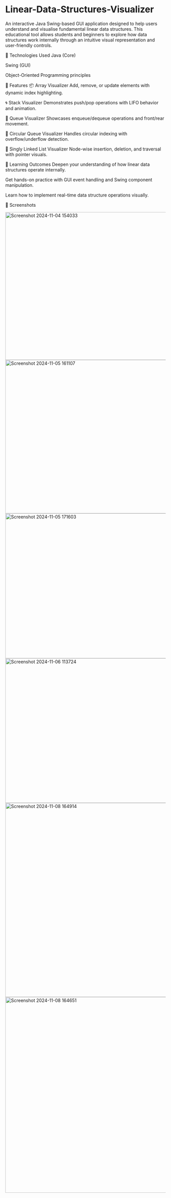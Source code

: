 # Linear-Data-Structures-Visualizer
An interactive Java Swing-based GUI application designed to help users understand and visualise fundamental linear data structures. This educational tool allows students and beginners to explore how data structures work internally through an intuitive visual representation and user-friendly controls.

🔧 Technologies Used
Java (Core)

Swing (GUI)

Object-Oriented Programming principles

📌 Features
📦 Array Visualizer
Add, remove, or update elements with dynamic index highlighting.

🌀 Stack Visualizer
Demonstrates push/pop operations with LIFO behavior and animation.

🔁 Queue Visualizer
Showcases enqueue/dequeue operations and front/rear movement.

🔄 Circular Queue Visualizer
Handles circular indexing with overflow/underflow detection.

🔗 Singly Linked List Visualizer
Node-wise insertion, deletion, and traversal with pointer visuals.

🎯 Learning Outcomes
Deepen your understanding of how linear data structures operate internally.

Get hands-on practice with GUI event handling and Swing component manipulation.

Learn how to implement real-time data structure operations visually.

📸 Screenshots


<img width="667" height="462" alt="Screenshot 2024-11-04 154033" src="https://github.com/user-attachments/assets/f6165809-df8e-4586-a8d7-4c144a2caf26" />
<img width="615" height="480" alt="Screenshot 2024-11-05 161107" src="https://github.com/user-attachments/assets/b8c8b79a-f73e-4fe5-96a1-1824cdc44f75" />
<img width="587" height="453" alt="Screenshot 2024-11-05 171603" src="https://github.com/user-attachments/assets/0dca9843-f92e-4be6-bcb9-d08391bc5e24" />
<img width="597" height="452" alt="Screenshot 2024-11-06 113724" src="https://github.com/user-attachments/assets/af0b1dcb-b256-4fc6-94d0-91c1d4c31116" />
<img width="755" height="607" alt="Screenshot 2024-11-08 164914" src="https://github.com/user-attachments/assets/d3d1c054-7a18-408f-a97b-b66b07611d9e" />
<img width="748" height="612" alt="Screenshot 2024-11-08 164651" src="https://github.com/user-attachments/assets/ba5bac27-2647-4845-9b76-d9083e70154e" />

